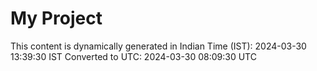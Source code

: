 # My Project

This content is dynamically generated in Indian Time (IST): 2024-03-30 13:39:30 IST
Converted to UTC: 2024-03-30 08:09:30 UTC
